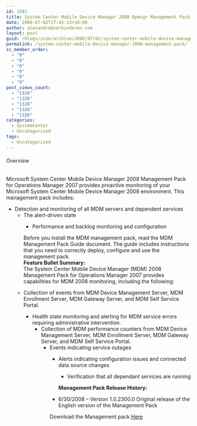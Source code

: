 ```yaml
---
id: 1581
title: System Center Mobile Device Manager 2008 Opmsgr Management Pack
date: 2008-07-02T17:45:13+10:00
author: alexandre@verkinderen.com
layout: post
guid: /blogs/scom/archive/2008/07/02/system-center-mobile-device-manager-2008-management-pack.aspx
permalink: /system-center-mobile-device-manager-2008-management-pack/
sc_member_order:
  - "0"
  - "0"
  - "0"
  - "0"
  - "0"
  - "0"
post_views_count:
  - "1326"
  - "1326"
  - "1326"
  - "1326"
  - "1326"
categories:
  - SystemCenter
  - Uncategorized
tags:
  - Uncategorized
---
```

###### Overview

<a name="Description"></a>Microsoft System Center Mobile Device Manager 2008 Management Pack for Operations Manager 2007 provides proactive monitoring of your Microsoft System Center Mobile Device Manager 2008 environment. This management pack includes:

  * Detection and monitoring of all MDM servers and dependent services 
      * The alert-driven state 
          * Performance and backlog monitoring and configuration </ul> 
        Before you install the MDM management pack, read the MDM Management Pack Guide document. The guide includes instructions that you need to correctly deploy, configure and use the management pack.  
        **Feature Bullet Summary:**  
        The System Center Mobile Device Manager (MDM) 2008 Management Pack for Operations Manager 2007 provides capabilities for MDM 2008 monitoring, including the following:
        
          * Collection of events from MDM Device Management Server, MDM Enrollment Server, MDM Gateway Server, and MDM Self Service Portal. 
              * Health state monitoring and alerting for MDM service errors requiring administrative intervention. 
                  * Collection of MDM performance counters from MDM Device Management Server, MDM Enrollment Server, MDM Gateway Server, and MDM Self Service Portal. 
                      * Events indicating service outages 
                          * Alerts indicating configuration issues and connected data source changes 
                              * Verification that all dependant services are running </ul> 
                            **Management Pack Release History:**
                            
                              * 6/30/2008 &#8211; Version 1.0.2300.0 Original release of the English version of the Management Pack
                            
                            Download the Management pack <a href="http://www.microsoft.com/downloads/details.aspx?FamilyID=b9785235-826e-442b-aeaf-12f44bae5517&DisplayLang=en" target="_blank">Here</a>
